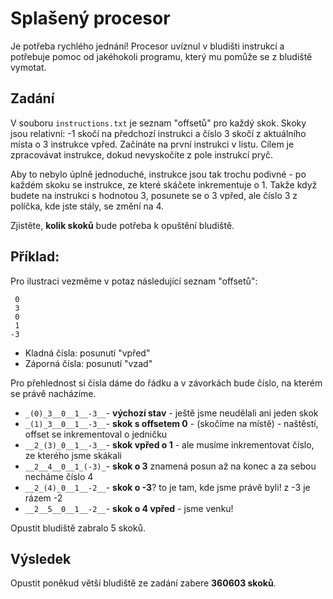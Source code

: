 # Splašený procesor

Je potřeba rychlého jednání! Procesor uvíznul v bludišti instrukcí a potřebuje pomoc od jakéhokoli programu, který mu pomůže se z bludiště vymotat.

## Zadání
V souboru `instructions.txt` je seznam "offsetů" pro každý skok. Skoky jsou relativní: -1 skočí na předchozí instrukci a číslo 3 skočí z aktuálního místa o 3 instrukce vpřed. Začínáte na první instrukci v listu. Cílem je zpracovávat instrukce, dokud nevyskočíte z pole instrukcí pryč.

Aby to nebylo úplně jednoduché, instrukce jsou tak trochu podivné - po každém skoku se instrukce, ze které skáčete inkrementuje o 1. Takže když budete na instrukci s hodnotou 3, posunete se o 3 vpřed, ale číslo 3 z políčka, kde jste stály, se změní na 4.

Zjistěte, __kolik skoků__ bude potřeba k opuštění bludiště.

## Příklad:
Pro ilustraci vezměme v potaz následující seznam "offsetů":
```
 0
 3
 0
 1
-3
```
- Kladná čísla: posunutí "vpřed"
- Záporná čísla: posunutí "vzad"

Pro přehlednost si čísla dáme do řádku a v závorkách bude číslo, na kterém se právě nacházíme.

- `_(0)_3__0__1__-3__`- __výchozí stav__ - ještě jsme neudělali ani jeden skok
- `_(1)_3__0__1__-3__`- __skok s offsetem 0__ - (skočíme na místě) - naštěstí, offset se inkrementoval o jedničku
- `__2_(3)_0__1__-3__`- __skok vpřed o 1__ - ale musíme inkrementovat číslo, ze kterého jsme skákali
- `__2__4__0__1_(-3)_`- __skok o 3__ znamená posun až na konec a za sebou necháme číslo 4
- `__2_(4)_0__1__-2__`- __skok o -3__? to je tam, kde jsme právě byli! z -3 je rázem -2
- `__2__5__0__1__-2__`- __skok o 4 vpřed__ - jsme venku!

Opustit bludiště zabralo 5 skoků.

## Výsledek
Opustit poněkud větší bludiště ze zadání zabere __360603 skoků__.
